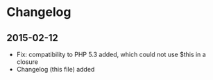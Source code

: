 Changelog
=========

## 2015-02-12
* Fix: compatibility to PHP 5.3 added, which could not use $this in a closure
* Changelog (this file) added



